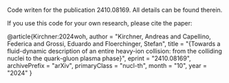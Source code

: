 Code writen for the publication 2410.08169. All details can be found therein.

If you use this code for your own research, please cite the paper:

@article{Kirchner:2024woh,
    author = "Kirchner, Andreas and Capellino, Federica and Grossi, Eduardo and Floerchinger, Stefan",
    title = "{Towards a fluid-dynamic description of an entire heavy-ion collision: from the colliding nuclei to the quark-gluon plasma phase}",
    eprint = "2410.08169",
    archivePrefix = "arXiv",
    primaryClass = "nucl-th",
    month = "10",
    year = "2024"
}

